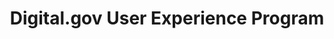 ---
# This topic lives at
# https://digital.gov/topics/digitalgov-user-experience-program

slug: "digitalgov-user-experience-program"

# Topic Title
title: "Digital.gov User Experience Program"

# description — keep it short and clear
summary: ""


# Weight
weight: 1

# For more information on managing topics,
# see https://github.com/GSA/digitalgov.gov/wiki
---
